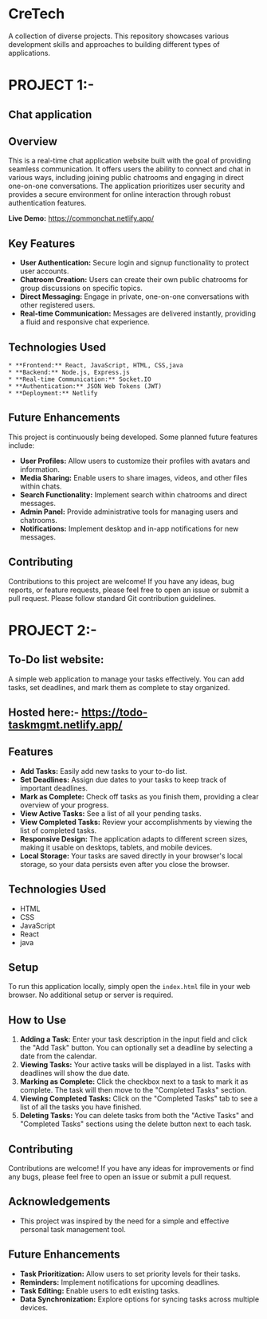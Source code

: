 # CreTech
A collection of diverse projects. This repository showcases various development skills and approaches to building different types of applications.

# PROJECT 1:- 
## Chat application
## Overview

This is a real-time chat application website built with the goal of providing seamless communication. It offers users the ability to connect and chat in various ways, including joining public chatrooms and engaging in direct one-on-one conversations. The application prioritizes user security and provides a secure environment for online interaction through robust authentication features.

**Live Demo:** https://commonchat.netlify.app/

## Key Features

* **User Authentication:** Secure login and signup functionality to protect user accounts.
* **Chatroom Creation:** Users can create their own public chatrooms for group discussions on specific topics.
* **Direct Messaging:** Engage in private, one-on-one conversations with other registered users.
* **Real-time Communication:** Messages are delivered instantly, providing a fluid and responsive chat experience.

## Technologies Used

    * **Frontend:** React, JavaScript, HTML, CSS,java 
    * **Backend:** Node.js, Express.js
    * **Real-time Communication:** Socket.IO
    * **Authentication:** JSON Web Tokens (JWT)
    * **Deployment:** Netlify

## Future Enhancements

This project is continuously being developed. Some planned future features include:

* **User Profiles:** Allow users to customize their profiles with avatars and information.
* **Media Sharing:** Enable users to share images, videos, and other files within chats.
* **Search Functionality:** Implement search within chatrooms and direct messages.
* **Admin Panel:** Provide administrative tools for managing users and chatrooms.
* **Notifications:** Implement desktop and in-app notifications for new messages.

## Contributing

Contributions to this project are welcome! If you have any ideas, bug reports, or feature requests, please feel free to open an issue or submit a pull request. Please follow standard Git contribution guidelines.

  # PROJECT 2:-
## To-Do list website:
A simple web application to manage your tasks effectively. You can add tasks, set deadlines, and mark them as complete to stay organized.

## Hosted here:- https://todo-taskmgmt.netlify.app/
## Features

* **Add Tasks:** Easily add new tasks to your to-do list.
* **Set Deadlines:** Assign due dates to your tasks to keep track of important deadlines.
* **Mark as Complete:** Check off tasks as you finish them, providing a clear overview of your progress.
* **View Active Tasks:** See a list of all your pending tasks.
* **View Completed Tasks:** Review your accomplishments by viewing the list of completed tasks.
* **Responsive Design:** The application adapts to different screen sizes, making it usable on desktops, tablets, and mobile devices.
* **Local Storage:** Your tasks are saved directly in your browser's local storage, so your data persists even after you close the browser.

## Technologies Used

* HTML
* CSS
* JavaScript
* React
* java

## Setup

To run this application locally, simply open the `index.html` file in your web browser. No additional setup or server is required.

## How to Use

1.  **Adding a Task:** Enter your task description in the input field and click the "Add Task" button. You can optionally set a deadline by selecting a date from the calendar.
2.  **Viewing Tasks:** Your active tasks will be displayed in a list. Tasks with deadlines will show the due date.
3.  **Marking as Complete:** Click the checkbox next to a task to mark it as complete. The task will then move to the "Completed Tasks" section.
4.  **Viewing Completed Tasks:** Click on the "Completed Tasks" tab to see a list of all the tasks you have finished.
5.  **Deleting Tasks:** You can delete tasks from both the "Active Tasks" and "Completed Tasks" sections using the delete button next to each task.

## Contributing

Contributions are welcome! If you have any ideas for improvements or find any bugs, please feel free to open an issue or submit a pull request.

## Acknowledgements

* This project was inspired by the need for a simple and effective personal task management tool.

## Future Enhancements

* **Task Prioritization:** Allow users to set priority levels for their tasks.
* **Reminders:** Implement notifications for upcoming deadlines.
* **Task Editing:** Enable users to edit existing tasks.
* **Data Synchronization:** Explore options for syncing tasks across multiple devices.
